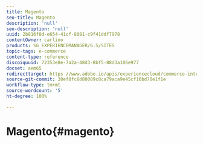 ```yaml
---
title: Magento
seo-title: Magento
description: 'null'
seo-description: 'null'
uuid: 2b816f8d-e654-41cf-8081-c9f41ddf7978
contentOwner: carlino
products: SG_EXPERIENCEMANAGER/6.5/SITES
topic-tags: e-commerce
content-type: reference
discoiquuid: 72353e8e-7a2a-48d3-8bf5-88d3a106e977
docset: aem65
redirecttarget: https //www.adobe.io/apis/experiencecloud/commerce-integration-framework/integrations.html#!AdobeDocs/commerce-cif-documentation/master/integrations/02-AEM-Magento.md
source-git-commit: 38ef8fc8d80009c8ca79aca9e45cf10bd70e1f1e
workflow-type: tm+mt
source-wordcount: '5'
ht-degree: 100%

---
```



# Magento{#magento}

